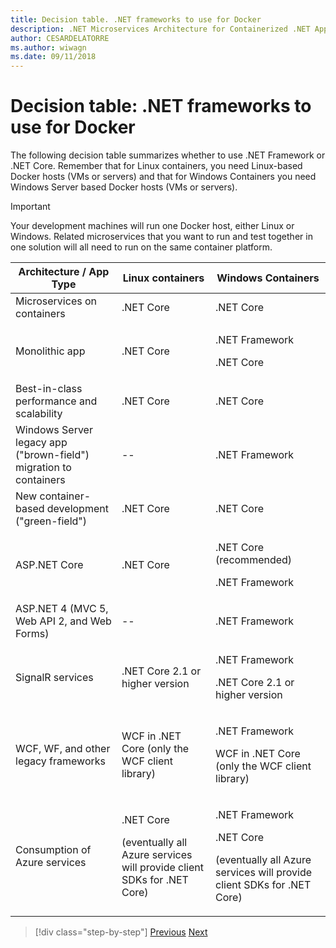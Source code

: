```yaml
---
title: Decision table. .NET frameworks to use for Docker
description: .NET Microservices Architecture for Containerized .NET Applications | Decision table, .NET frameworks to use for Docker
author: CESARDELATORRE
ms.author: wiwagn
ms.date: 09/11/2018
---
```

# Decision table: .NET frameworks to use for Docker

The following decision table summarizes whether to use .NET Framework or .NET Core. Remember that for Linux containers, you need Linux-based Docker hosts (VMs or servers) and that for Windows Containers you need Windows Server based Docker hosts (VMs or servers).

> [!IMPORTANT]
> Your development machines will run one Docker host, either Linux or Windows. Related microservices that you want to run and test together in one solution will all need to run on the same container platform.

<table>
<thead>
<tr class="header">
<th><strong>Architecture / App Type</strong></th>
<th><strong>Linux containers</strong></th>
<th><strong>Windows Containers</strong></th>
</tr>
</thead>
<tbody>
<tr class="odd">
<td>Microservices on containers</td>
<td>.NET Core</td>
<td>.NET Core</td>
</tr>
<tr class="even">
<td>Monolithic app</td>
<td>.NET Core</td>
<td><p>.NET Framework</p>
<p>.NET Core</p></td>
</tr>
<tr class="odd">
<td>Best-in-class performance and scalability</td>
<td>.NET Core</td>
<td>.NET Core</td>
</tr>
<tr class="even">
<td>Windows Server legacy app (&quot;brown-field&quot;) migration to containers</td>
<td>--</td>
<td>.NET Framework</td>
</tr>
<tr class="odd">
<td>New container-based development (&quot;green-field&quot;)</td>
<td>.NET Core</td>
<td>.NET Core</td>
</tr>
<tr class="even">
<td>ASP.NET Core</td>
<td>.NET Core</td>
<td><p>.NET Core (recommended)</p>
<p>.NET Framework</p></td>
</tr>
<tr class="odd">
<td>ASP.NET 4 (MVC 5, Web API 2, and Web Forms)</td>
<td>--</td>
<td>.NET Framework</td>
</tr>
<tr class="even">
<td>SignalR services</td>
<td>.NET Core 2.1 or higher version</td>
<td><p>.NET Framework</p>
<p>.NET Core 2.1 or higher version</p></td>
</tr>
<tr class="odd">
<td>WCF, WF, and other legacy frameworks</td>
<td>WCF in .NET Core (only the WCF client library)</td>
<td><p>.NET Framework</p>
<p>WCF in .NET Core (only the WCF client library)</p></td>
</tr>
<tr class="even">
<td>Consumption of Azure services</td>
<td><p>.NET Core</p>
<p>(eventually all Azure services will provide client SDKs for .NET Core)</p></td>
<td><p>.NET Framework</p>
<p>.NET Core</p>
<p>(eventually all Azure services will provide client SDKs for .NET Core)</p></td>
</tr>
</tbody>
</table>

> [!div class="step-by-step"]
> [Previous](net-framework-container-scenarios.md)
> [Next](net-container-os-targets.md)
